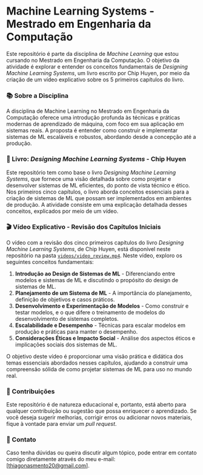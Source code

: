# Machine Learning Systems - Mestrado em Engenharia da Computação

Este repositório é parte da disciplina de *Machine Learning* que estou cursando no Mestrado em Engenharia da Computação. O objetivo da atividade é explorar e entender os conceitos fundamentais de *Designing Machine Learning Systems*, um livro escrito por Chip Huyen, por meio da criação de um vídeo explicativo sobre os 5 primeiros capítulos do livro.

### 📚 Sobre a Disciplina

A disciplina de Machine Learning no Mestrado em Engenharia da Computação oferece uma introdução profunda às técnicas e práticas modernas de aprendizado de máquina, com foco em sua aplicação em sistemas reais. A proposta é entender como construir e implementar sistemas de ML escaláveis e robustos, abordando desde a concepção até a produção.

### 📖 Livro: *Designing Machine Learning Systems* - Chip Huyen

Este repositório tem como base o livro *Designing Machine Learning Systems*, que fornece uma visão detalhada sobre como projetar e desenvolver sistemas de ML eficientes, do ponto de vista técnico e ético. Nos primeiros cinco capítulos, o livro aborda conceitos essenciais para a criação de sistemas de ML que possam ser implementados em ambientes de produção. A atividade consiste em uma explicação detalhada desses conceitos, explicados por meio de um vídeo.

### 🎬 Vídeo Explicativo - Revisão dos Capítulos Iniciais

O vídeo com a revisão dos cinco primeiros capítulos do livro *Designing Machine Learning Systems*, de Chip Huyen, está disponível neste repositório na pasta [`videos/video_review.mp4`](videos/video_review.mp4). Neste vídeo, exploro os seguintes conceitos fundamentais:

1. **Introdução ao Design de Sistemas de ML** - Diferenciando entre modelos e sistemas de ML e discutindo o propósito do design de sistemas de ML.
2. **Planejamento de um Sistema de ML** - A importância do planejamento, definição de objetivos e casos práticos.
3. **Desenvolvimento e Experimentação de Modelos** - Como construir e testar modelos, e o que difere o treinamento de modelos do desenvolvimento de sistemas completos.
4. **Escalabilidade e Desempenho** - Técnicas para escalar modelos em produção e práticas para manter o desempenho.
5. **Considerações Éticas e Impacto Social** - Análise dos aspectos éticos e implicações sociais dos sistemas de ML.

O objetivo deste vídeo é proporcionar uma visão prática e didática dos temas essenciais abordados nesses capítulos, ajudando a construir uma compreensão sólida de como projetar sistemas de ML para uso no mundo real. 

### 🚀 Contribuições

Este repositório é de natureza educacional e, portanto, está aberto para qualquer contribuição ou sugestão que possa enriquecer o aprendizado. Se você deseja sugerir melhorias, corrigir erros ou adicionar novos materiais, fique à vontade para enviar um *pull request*.

### 📧 Contato

Caso tenha dúvidas ou queira discutir algum tópico, pode entrar em contato comigo diretamente através do meu e-mail: [thiagonasmento20@gmail.com].
